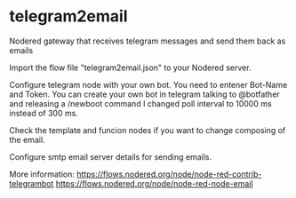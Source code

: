 # telegram2email
Nodered gateway that receives telegram messages and send them back as emails

Import the flow file "telegram2email.json" to your Nodered server.

Configure telegram node with your own bot. You need to entener Bot-Name and Token.
You can create your own bot in telegram talking to @botfather and releasing a /newboot command
I changed poll interval to 10000 ms instead of 300 ms.


Check the template and funcion nodes if you want to change composing of the email.

Configure smtp email server details for sending emails.

More information:
https://flows.nodered.org/node/node-red-contrib-telegrambot
https://flows.nodered.org/node/node-red-node-email
